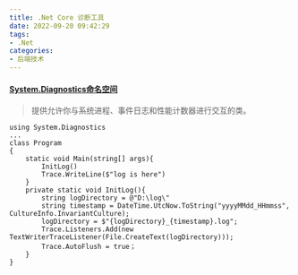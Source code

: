 ```yaml
---
title: .Net Core 诊断工具
date: 2022-09-20 09:42:29
tags:
- .Net
categories: 
- 后端技术
---
```

#### [System.Diagnostics命名空间](https://learn.microsoft.com/zh-cn/dotnet/api/system.diagnostics?view=net-6.0)
> 提供允许你与系统进程、事件日志和性能计数器进行交互的类。

```
using System.Diagnostics
...
class Program
{
    static void Main(string[] args){
        InitLog()
        Trace.WriteLine($"log is here")
    }
    private static void InitLog(){
        string logDirectory = @"D:\log\"
        string timestamp = DateTime.UtcNow.ToString("yyyyMMdd_HHmmss", CultureInfo.InvariantCulture);
        logDirectory = $"{logDirectory}_{timestamp}.log";
        Trace.Listeners.Add(new TextWriterTraceListener(File.CreateText(logDirectory)));
        Trace.AutoFlush = true；
    }
}
```
